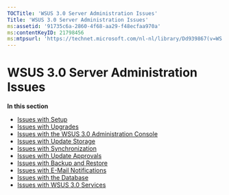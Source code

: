 ```yaml
---
TOCTitle: 'WSUS 3.0 Server Administration Issues'
Title: 'WSUS 3.0 Server Administration Issues'
ms:assetid: '91735c6a-2860-4f68-aa29-f48ecfaa970a'
ms:contentKeyID: 21798456
ms:mtpsurl: 'https://technet.microsoft.com/nl-nl/library/Dd939867(v=WS.10)'
---
```


WSUS 3.0 Server Administration Issues
=====================================

**In this section**

-   [Issues with Setup](https://technet.microsoft.com/9fd83c19-9100-4ac6-adf7-50dabc1b7dd8)
-   [Issues with Upgrades](https://technet.microsoft.com/b64722a1-d044-4e97-b2e8-2ee8f0154238)
-   [Issues with the WSUS 3.0 Administration Console](https://technet.microsoft.com/a7602334-3ead-425b-96b4-894c68f64b3e)
-   [Issues with Update Storage](https://technet.microsoft.com/4615d075-9566-40b4-8336-7389d4cc0c41)
-   [Issues with Synchronization](https://technet.microsoft.com/6a224c45-3a4c-4145-acf3-5fb520efea1d)
-   [Issues with Update Approvals](https://technet.microsoft.com/e02a12a4-53db-4e6f-8335-9dde330de1f4)
-   [Issues with Backup and Restore](https://technet.microsoft.com/2254217c-9c85-4d6f-a3c1-c8ece1a8eb66)
-   [Issues with E-Mail Notifications](https://technet.microsoft.com/5e57aba2-da75-465b-88bb-03d5390ea2cb)
-   [Issues with the Database](https://technet.microsoft.com/46af7b4a-cdf7-46a0-9521-dc0d78e79e50)
-   [Issues with WSUS 3.0 Services](https://technet.microsoft.com/50cbd09c-7984-4dcd-8cfc-d14e69561ab3)
